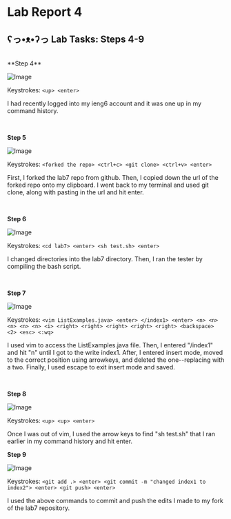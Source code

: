 # Lab Report 4 <br>
## ʕっ•ᴥ•ʔっ Lab Tasks: Steps 4-9 <br>
<br> 
**Step 4** <br>

![Image](http://url/a.png) <br>

Keystrokes: `<up> <enter>` <br>

I had recently logged into my ieng6 account and it was one up in my command history. <br>

<br>

**Step 5** <br>

![Image](http://url/a.png) <br>

Keystrokes: `<forked the repo> <ctrl+c> <git clone> <ctrl+v> <enter>` <br>

First, I forked the lab7 repo from github. Then, I copied down the url of the forked repo onto my clipboard. I went back to my terminal and used git clone, along with pasting in the url and hit enter. 

<br>

**Step 6** <br>

![Image](http://url/a.png) <br>

Keystrokes: `<cd lab7> <enter> <sh test.sh> <enter>` <br>

I changed directories into the lab7 directory. Then, I ran the tester by compiling the bash script. 

<br>

**Step 7** <br>

![Image](http://url/a.png) <br>

Keystrokes: `<vim ListExamples.java> <enter> </index1> <enter> <n> <n> <n> <n> <n> <i> <right> <right> <right> <right> <right> <backspace> <2> <esc> <:wq>` <br>

I used vim to access the ListExamples.java file. Then, I entered "/index1" and hit "n" until I got to the write index1. After, I entered insert mode, moved to the correct position using arrowkeys, and deleted the one--replacing with a two. Finally, I used escape to exit insert mode and saved. 

<br>

**Step 8** <br>

![Image](http://url/a.png) <br>

Keystrokes: `<up> <up> <enter>` <br>

Once I was out of vim, I used the arrow keys to find "sh test.sh" that I ran earlier in my command history and hit enter.
<br>

**Step 9** <br>

![Image](http://url/a.png) <br>

Keystrokes: `<git add .> <enter> <git commit -m "changed index1 to index2"> <enter> <git push> <enter>` <br>

I used the above commands to commit and push the edits I made to my fork of the lab7 repository. 





                


